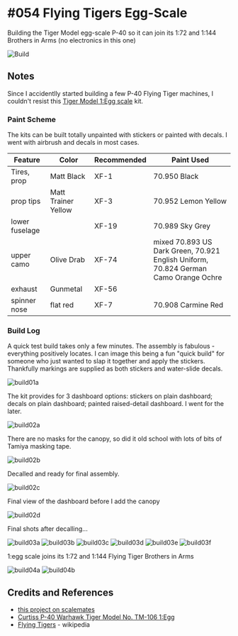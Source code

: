# #054 Flying Tigers Egg-Scale

Building the Tiger Model egg-scale P-40 so it can join its 1:72 and 1:144 Brothers in Arms (no electronics in this one)

![Build](./assets/EggScale_build.jpg?raw=true)

## Notes

Since I accidentlly started building a few P-40 Flying Tiger machines, I couldn't resist this
[Tiger Model 1:Egg scale](https://www.scalemates.com/kits/tiger-model-tm-106-curtiss-p-40-warhawk--971184)
kit.

### Paint Scheme

The kits can be built totally unpainted with stickers or painted with decals.
I went with airbrush and decals in most cases.

| Feature         | Color                                        | Recommended | Paint Used |
|-----------------|----------------------------------------------|-------------|------------|
| Tires, prop     | Matt Black                                   | XF-1        | 70.950 Black |
| prop tips       | Matt Trainer Yellow                          | XF-3        | 70.952 Lemon Yellow |
| lower fuselage  |                                              | XF-19       | 70.989 Sky Grey |
| upper camo      | Olive Drab                                   | XF-74       | mixed 70.893 US Dark Green, 70.921 English Uniform, 70.824 German Camo Orange Ochre |
| exhaust         | Gunmetal                                     | XF-56       |  |
| spinner nose    | flat red                                     | XF-7        | 70.908 Carmine Red |

### Build Log

A quick test build takes only a few minutes. The assembly is fabulous - everything positively locates.
I can image this being a fun "quick build" for someone who just wanted to slap it together and apply the stickers.
Thankfully markings are supplied as both stickers and water-slide decals.

![build01a](./assets/build01a.jpg?raw=true)

The kit provides for 3 dashboard options: stickers on plain dashboard; decals on plain dashboard; painted raised-detail dashboard. I went for the later.

![build02a](./assets/build02a.jpg?raw=true)

There are no masks for the canopy, so did it old school with lots of bits of Tamiya masking tape.

![build02b](./assets/build02b.jpg?raw=true)

Decalled and ready for final assembly.

![build02c](./assets/build02c.jpg?raw=true)

Final view of the dashboard before I add the canopy

![build02d](./assets/build02d.jpg?raw=true)

Final shots after decalling...

![build03a](./assets/build03a.jpg?raw=true)
![build03b](./assets/build03b.jpg?raw=true)
![build03c](./assets/build03c.jpg?raw=true)
![build03d](./assets/build03d.jpg?raw=true)
![build03e](./assets/build03e.jpg?raw=true)
![build03f](./assets/build03f.jpg?raw=true)

1:egg scale joins its 1:72 and 1:144 Flying Tiger Brothers in Arms

![build04a](./assets/build04a.jpg?raw=true)
![build04b](./assets/build04b.jpg?raw=true)

## Credits and References

* [this project on scalemates](https://www.scalemates.com/profiles/mate.php?id=74137&p=projects&project=131333)
* [Curtiss P-40 Warhawk Tiger Model No. TM-106 1:Egg](https://www.scalemates.com/kits/tiger-model-tm-106-curtiss-p-40-warhawk--971184)
* [Flying Tigers](https://en.wikipedia.org/wiki/Flying_Tigers) - wikipedia
